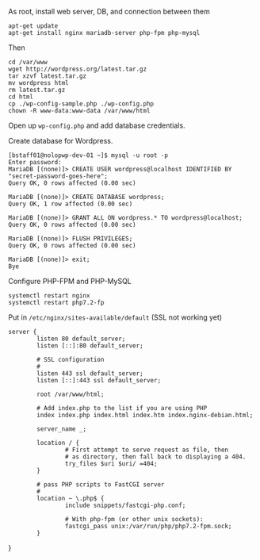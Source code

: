 As root, install web server, DB, and connection between them

    apt-get update
    apt-get install nginx mariadb-server php-fpm php-mysql

Then

    cd /var/www
    wget http://wordpress.org/latest.tar.gz
    tar xzvf latest.tar.gz
    mv wordpress html
    rm latest.tar.gz
    cd html
    cp ./wp-config-sample.php ./wp-config.php
    chown -R www-data:www-data /var/www/html

Open up `wp-config.php` and add database credentials.

Create database for Wordpress.

    [bstaff01@nolopwp-dev-01 ~]$ mysql -u root -p
    Enter password:
    MariaDB [(none)]> CREATE USER wordpress@localhost IDENTIFIED BY "secret-password-goes-here";
    Query OK, 0 rows affected (0.00 sec)

    MariaDB [(none)]> CREATE DATABASE wordpress;
    Query OK, 1 row affected (0.00 sec)

    MariaDB [(none)]> GRANT ALL ON wordpress.* TO wordpress@localhost;
    Query OK, 0 rows affected (0.00 sec)

    MariaDB [(none)]> FLUSH PRIVILEGES;
    Query OK, 0 rows affected (0.00 sec)

    MariaDB [(none)]> exit;
    Bye

Configure PHP-FPM and PHP-MySQL

    systemctl restart nginx
    systemctl restart php7.2-fp

Put in `/etc/nginx/sites-available/default`
(SSL not working yet)

    server {
            listen 80 default_server;
            listen [::]:80 default_server;

            # SSL configuration
            #
            listen 443 ssl default_server;
            listen [::]:443 ssl default_server;

            root /var/www/html;

            # Add index.php to the list if you are using PHP
            index index.php index.html index.htm index.nginx-debian.html;

            server_name _;

            location / {
                    # First attempt to serve request as file, then
                    # as directory, then fall back to displaying a 404.
                    try_files $uri $uri/ =404;
            }

            # pass PHP scripts to FastCGI server
            #
            location ~ \.php$ {
                    include snippets/fastcgi-php.conf;

                    # With php-fpm (or other unix sockets):
                    fastcgi_pass unix:/var/run/php/php7.2-fpm.sock;
            }
}
